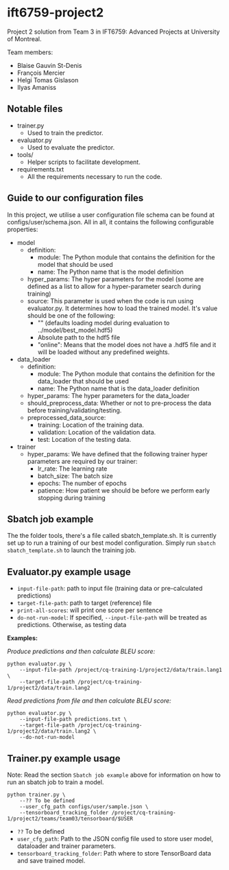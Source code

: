 # ift6759-project2

Project 2 solution from Team 3 in IFT6759: Advanced Projects
at University of Montreal.

Team members:
* Blaise Gauvin St-Denis 
* François Mercier 
* Helgi Tomas Gislason
* Ilyas Amaniss

## Notable files

* trainer.py
  * Used to train the predictor.
* evaluator.py
  * Used to evaluate the predictor.
* tools/
  * Helper scripts to facilitate development.
* requirements.txt
  * All the requirements necessary to run the code.

## Guide to our configuration files

In this project, we utilise a user configuration file schema can be found at configs/user/schema.json. All in all, it
contains the following configurable properties:

* model
    * definition:
        * module: The Python module that contains the definition for the model that should be used
        * name: The Python name that is the model definition
    * hyper_params: The hyper parameters for the model (some are defined as a list to allow
    for a hyper-parameter search during training)
    * source: This parameter is used when the code is run using evaluator.py. It determines
    how to load the trained model. It's value should be one of the following:
        * "" (defaults loading model during evaluation to ../model/best_model.hdf5)
        * Absolute path to the hdf5 file 
        * "online": Means that the model does not have a .hdf5 file and it will be loaded
        without any predefined weights. 
* data_loader
    * definition:
        * module: The Python module that contains the definition for the data_loader that should be used
        * name: The Python name that is the data_loader definition
    * hyper_params: The hyper parameters for the data_loader
    * should_preprocess_data: Whether or not to pre-process the data before training/validating/testing.
    * preprocessed_data_source:
        * training: Location of the training data.
        * validation: Location of the validation data.
        * test: Location of the testing data.
* trainer 
    * hyper_params: We have defined that the following trainer hyper parameters are required by our trainer:
        * lr_rate: The learning rate
        * batch_size: The batch size
        * epochs: The number of epochs
        * patience: How patient we should be before we perform early stopping during training

## Sbatch job example

The the folder tools, there's a file called sbatch_template.sh. 
It is currently set up to run a training of our best model configuration. 
Simply run `sbatch sbatch_template.sh` to launch the training job.

## Evaluator.py example usage

* `input-file-path`: path to input file (training data or pre-calculated predictions)
* `target-file-path`: path to target (reference) file
* `print-all-scores`: will print one score per sentence
* `do-not-run-model`: If specified, `--input-file-path` will be treated as predictions. Otherwise, as testing data

**Examples:**

*Produce predictions and then calculate BLEU score:*

```
python evaluator.py \
    --input-file-path /project/cq-training-1/project2/data/train.lang1 \
    --target-file-path /project/cq-training-1/project2/data/train.lang2
```

*Read predictions from file and then calculate BLEU score:*

```
python evaluator.py \
    --input-file-path predictions.txt \
    --target-file-path /project/cq-training-1/project2/data/train.lang2 \
    --do-not-run-model
```

## Trainer.py example usage

Note: Read the section `Sbatch job example` above for information on how to run an sbatch job to train a model.

```
python trainer.py \
    --?? To be defined
    --user_cfg_path configs/user/sample.json \
    --tensorboard_tracking_folder /project/cq-training-1/project2/teams/team03/tensorboard/$USER
```

* `??` To be defined
* `user_cfg_path`: Path to the JSON config file used to store user model, dataloader and trainer parameters.
* `tensorboard_tracking_folder`: Path where to store TensorBoard data and save trained model. 
